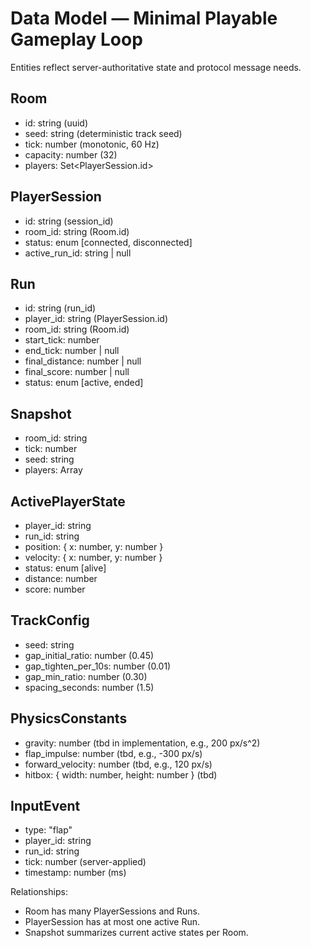 # Data Model — Minimal Playable Gameplay Loop

Entities reflect server-authoritative state and protocol message needs.

## Room

- id: string (uuid)
- seed: string (deterministic track seed)
- tick: number (monotonic, 60 Hz)
- capacity: number (32)
- players: Set<PlayerSession.id>

## PlayerSession

- id: string (session_id)
- room_id: string (Room.id)
- status: enum [connected, disconnected]
- active_run_id: string | null

## Run

- id: string (run_id)
- player_id: string (PlayerSession.id)
- room_id: string (Room.id)
- start_tick: number
- end_tick: number | null
- final_distance: number | null
- final_score: number | null
- status: enum [active, ended]

## Snapshot

- room_id: string
- tick: number
- seed: string
- players: Array<ActivePlayerState>

## ActivePlayerState

- player_id: string
- run_id: string
- position: { x: number, y: number }
- velocity: { x: number, y: number }
- status: enum [alive]
- distance: number
- score: number

## TrackConfig

- seed: string
- gap_initial_ratio: number (0.45)
- gap_tighten_per_10s: number (0.01)
- gap_min_ratio: number (0.30)
- spacing_seconds: number (1.5)

## PhysicsConstants

- gravity: number (tbd in implementation, e.g., 200 px/s^2)
- flap_impulse: number (tbd, e.g., -300 px/s)
- forward_velocity: number (tbd, e.g., 120 px/s)
- hitbox: { width: number, height: number } (tbd)

## InputEvent

- type: "flap"
- player_id: string
- run_id: string
- tick: number (server-applied)
- timestamp: number (ms)

Relationships:

- Room has many PlayerSessions and Runs.
- PlayerSession has at most one active Run.
- Snapshot summarizes current active states per Room.
